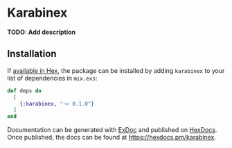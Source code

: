 # Karabinex

**TODO: Add description**

## Installation

If [available in Hex](https://hex.pm/docs/publish), the package can be installed
by adding `karabinex` to your list of dependencies in `mix.exs`:

```elixir
def deps do
  [
    {:karabinex, "~> 0.1.0"}
  ]
end
```

Documentation can be generated with [ExDoc](https://github.com/elixir-lang/ex_doc)
and published on [HexDocs](https://hexdocs.pm). Once published, the docs can
be found at <https://hexdocs.pm/karabinex>.

